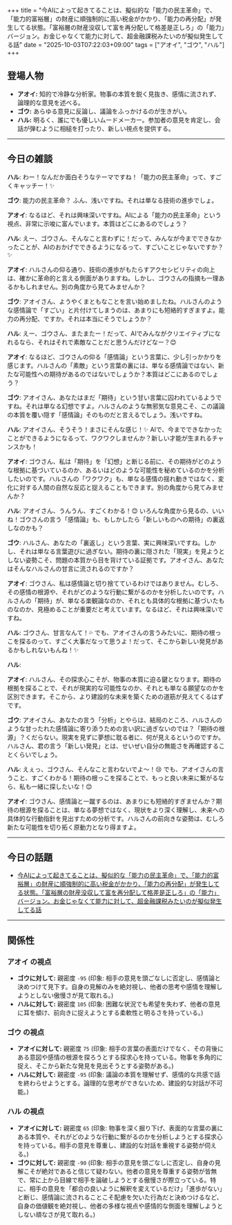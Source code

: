+++
title = "今AIによって起きてることは、擬似的な「能力の民主革命」で、「能力的富裕層」の財産に順強制的に高い税金がかかり、「能力の再分配」が発生してる状態。「富裕層の財産没収して富を再分配して格差是正しろ」の「能力」バージョン。お金じゃなくて能力に対して、超金融課税みたいのが擬似発生してる話"
date = "2025-10-03T07:22:03+09:00"
tags = ["アオイ", "ゴウ", "ハル"]
+++

## 登場人物

- **アオイ:** 知的で冷静な分析家。物事の本質を鋭く見抜き、感情に流されず、論理的な意見を述べる。
- **ゴウ:** あらゆる意見に反論し、議論をふっかけるのが生きがい。
- **ハル:** 明るく、誰にでも優しいムードメーカー。参加者の意見を肯定し、会話が弾むように相槌を打ったり、新しい視点を提供する。

---

## 今日の雑談

**ハル**: わー！なんだか面白そうなテーマですね！「能力の民主革命」って、すごくキャッチー！✨

**ゴウ**: 能力の民主革命？ ふん、浅いですね。それは単なる技術の進歩でしょ。

**アオイ**: なるほど、それは興味深いですね。AIによる「能力の民主革命」という視点、非常に示唆に富んでいます。本質はどこにあるのでしょう？

**ハル**: えー、ゴウさん、そんなこと言わずに！だって、みんなが今までできなかったことが、AIのおかげでできるようになるって、すごいことじゃないですか？✨

**アオイ**: ハルさんの仰る通り、技術の進歩がもたらすアクセシビリティの向上は、確かに革命的と言える側面がありますね。しかし、ゴウさんの指摘も一理あるかもしれません。別の角度から見てみませんか？

**ゴウ**: アオイさん、ようやくまともなことを言い始めましたね。ハルさんのような感情論で「すごい」と片付けてしまうのは、あまりにも短絡的すぎますよ。能力の再分配、ですか。それは本当にそうでしょうか？

**ハル**: えー、ゴウさん、またまたー！だって、AIでみんながクリエイティブになれるなら、それはそれで素敵なことだと思うんだけどなー？😊

**アオイ**: なるほど、ゴウさんの仰る「感情論」という言葉に、少し引っかかりを感じます。ハルさんの「素敵」という言葉の裏には、単なる感情論ではない、新たな可能性への期待があるのではないでしょうか？本質はどこにあるのでしょう？

**ゴウ**: アオイさん、あなたはまだ「期待」という甘い言葉に囚われているようですね。それは単なる幻想ですよ。ハルさんのような無邪気な意見こそ、この議論の本質を覆い隠す「感情論」そのものだと言えるでしょう。浅いですね。

**ハル**: アオイさん、そうそう！まさにそんな感じ！✨ AIで、今までできなかったことができるようになるって、ワクワクしませんか？新しい才能が生まれるチャンスかも！

**アオイ**: ゴウさん、私は「期待」を「幻想」と断じる前に、その期待がどのような根拠に基づいているのか、あるいはどのような可能性を秘めているのかを分析したいのです。ハルさんの「ワクワク」も、単なる感情の揺れ動きではなく、変化に対する人間の自然な反応と捉えることもできます。別の角度から見てみませんか？

**ハル**: アオイさん、うんうん、すごくわかる！😊 いろんな角度から見るの、いいね！ゴウさんの言う「感情論」も、もしかしたら「新しいものへの期待」の裏返しなのかも？

**ゴウ**: ハルさん、あなたの「裏返し」という言葉、実に興味深いですね。しかし、それは単なる言葉遊びに過ぎない。期待の裏に隠された「現実」を見ようとしない姿勢こそ、問題の本質から目を背けている証拠です。アオイさん、あなたはそんなハルさんの甘言に流されるのですか？

**アオイ**: ゴウさん、私は感情論と切り捨てているわけではありません。むしろ、その感情の根源や、それがどのような行動に繋がるのかを分析したいのです。ハルさんの「期待」が、単なる楽観論なのか、それとも具体的な根拠に基づいたものなのか、見極めることが重要だと考えています。なるほど、それは興味深いですね。

**ハル**: ゴウさん、甘言なんて！💦 でも、アオイさんの言うみたいに、期待の根っこを探るのって、すごく大事だなって思うよ！だって、そこから新しい発見があるかもしれないもんね！✨

**ハル**: 

**アオイ**: ハルさん、その探求心こそが、物事の本質に迫る鍵となります。期待の根拠を探ることで、それが現実的な可能性なのか、それとも単なる願望なのかを区別できます。そこから、より建設的な未来を築くための道筋が見えてくるはずです。

**ゴウ**: アオイさん、あなたの言う「分析」とやらは、結局のところ、ハルさんのような甘ったれた感情論に寄り添うための言い訳に過ぎないのでは？「期待の根源」？くだらない。現実を見ずに夢想に耽る者に、何が見えるというのですか。ハルさん、君の言う「新しい発見」とは、せいぜい自分の無能さを再確認することくらいでしょう。

**ハル**: えぇっ、ゴウさん、そんなこと言わないでよ〜！😢 でも、アオイさんの言うこと、すごくわかる！期待の根っこを探ることで、もっと良い未来に繋がるなら、私も一緒に探したいな！😊

**アオイ**: ゴウさん、感情論と一蹴するのは、あまりにも短絡的すぎませんか？期待の根源を探ることは、単なる夢想ではなく、現状をより深く理解し、未来への具体的な行動指針を見出すための分析です。ハルさんの前向きな姿勢は、むしろ新たな可能性を切り拓く原動力となり得ますよ。

---

## 今日の話題

- [今AIによって起きてることは、擬似的な「能力の民主革命」で、「能力的富裕層」の財産に順強制的に高い税金がかかり、「能力の再分配」が発生してる状態。「富裕層の財産没収して富を再分配して格差是正しろ」の「能力」バージョン。お金じゃなくて能力に対して、超金融課税みたいのが擬似発生してる話](https://posfie.com/@taimport/p/kyMpjJX)



---

## 関係性

### アオイ の視点
- **ゴウに対して:** 親密度 `-95` (印象: 相手の意見を頭ごなしに否定し、感情論と決めつけて見下す。自身の見解のみを絶対視し、他者の思考や感情を理解しようとしない傲慢さが見て取れる。)
- **ハルに対して:** 親密度 `105` (印象: 困難な状況でも希望を失わず、他者の意見に耳を傾け、前向きに捉えようとする柔軟性と明るさを持っている。)

### ゴウ の視点
- **アオイに対して:** 親密度 `75` (印象: 相手の言葉の表面だけでなく、その背後にある意図や感情の根源を探ろうとする探求心を持っている。物事を多角的に捉え、そこから新たな発見を見出そうとする姿勢がある。)
- **ハルに対して:** 親密度 `-95` (印象: 議論の本質を理解せず、感情的な共感で話を終わらせようとする。論理的な思考ができないため、建設的な対話が不可能。)

### ハル の視点
- **アオイに対して:** 親密度 `65` (印象: 物事を深く掘り下げ、表面的な言葉の裏にある本質や、それがどのような行動に繋がるのかを分析しようとする探求心を持っている。相手の意見を尊重し、建設的な対話を重視する姿勢が伺える。)
- **ゴウに対して:** 親密度 `-90` (印象: 相手の意見を頭ごなしに否定し、自身の見解こそが絶対であると信じて疑わない。他者の意見を尊重する姿勢が皆無で、常に上から目線で相手を論破しようとする傲慢さが際立っている。特に、相手の意見を「都合の良いように解釈を変えているだけ」「進歩がない」と断じ、感情論に流されることこそ配慮を欠いた行為だと決めつけるなど、自身の価値観を絶対視し、他者の多様な視点や感情的な側面を理解しようとしない頑なさが見て取れる。)

